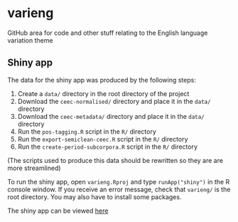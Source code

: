 # varieng
GitHub area for code and other stuff relating to the English language variation theme

## Shiny app
The data for the shiny app was produced by the following steps:

1. Create a `data/` directory in the root directory of the project
2. Download the `ceec-normalised/` directory and place it in the `data/` directory
3. Download the `ceec-metadata/` directory and place it in the `data/` directory
3. Run the `pos-tagging.R` script in the `R/` directory 
4. Run the `export-semiclean-ceec.R` script in the `R/` directory
5. Run the `create-period-subcorpora.R` script in the `R/` directory

(The scripts used to produce this data should be rewritten so they are are more streamlined)

To run the shiny app, open `varieng.Rproj` and type `runApp("shiny")` in the R console window. If you receive an error message, check that `varieng/` is the root directory. You may also have to install some packages. 

The shiny app can be viewed [here]("https://jflanagan.shinyapps.io/shiny/")
